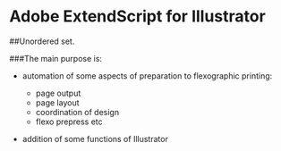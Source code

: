 # Adobe ExtendScript for Illustrator

##Unordered set.

###The main purpose is: 

* automation of some aspects of preparation to flexographic printing:

  * page output
  * page layout
  * coordination of design
  * flexo prepress etc

* addition of some functions of Illustrator
